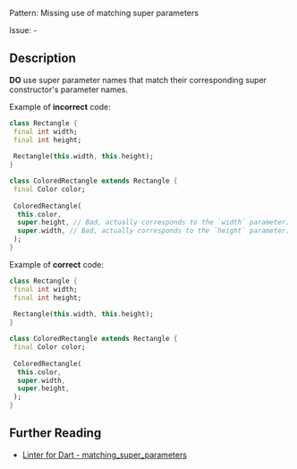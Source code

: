 Pattern: Missing use of matching super parameters

Issue: -

## Description

**DO** use super parameter names that match their corresponding super constructor's parameter names.

Example of **incorrect** code:

```dart
class Rectangle {
 final int width;
 final int height;
 
 Rectangle(this.width, this.height);
}

class ColoredRectangle extends Rectangle {
 final Color color;
 
 ColoredRectangle(
  this.color,
  super.height, // Bad, actually corresponds to the `width` parameter.
  super.width, // Bad, actually corresponds to the `height` parameter.
 ); 
}
```

Example of **correct** code:

```dart
class Rectangle {
 final int width;
 final int height;
 
 Rectangle(this.width, this.height);
}

class ColoredRectangle extends Rectangle {
 final Color color;
 
 ColoredRectangle(
  this.color,
  super.width,
  super.height, 
 ); 
}
```

## Further Reading

* [Linter for Dart - matching_super_parameters](https://dart.dev/tools/linter-rules/matching_super_parameters)